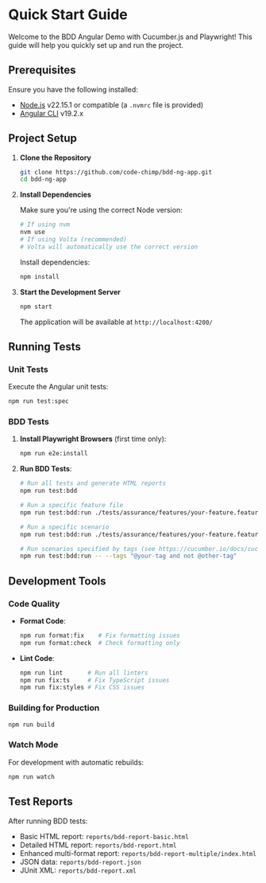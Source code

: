 # Quick Start Guide

Welcome to the BDD Angular Demo with Cucumber.js and Playwright! This guide will help you quickly set up and run the project.

## Prerequisites

Ensure you have the following installed:

- [Node.js](https://nodejs.org/) v22.15.1 or compatible (a `.nvmrc` file is provided)
- [Angular CLI](https://angular.io/cli) v19.2.x

## Project Setup

1. **Clone the Repository**

   ```bash
   git clone https://github.com/code-chimp/bdd-ng-app.git
   cd bdd-ng-app
   ```

2. **Install Dependencies**

   Make sure you're using the correct Node version:

   ```bash
   # If using nvm
   nvm use
   # If using Volta (recommended)
   # Volta will automatically use the correct version
   ```

   Install dependencies:

   ```bash
   npm install
   ```

3. **Start the Development Server**

   ```bash
   npm start
   ```

   The application will be available at `http://localhost:4200/`

## Running Tests

### Unit Tests

Execute the Angular unit tests:

```bash
npm run test:spec
```

### BDD Tests

1. **Install Playwright Browsers** (first time only):

   ```bash
   npm run e2e:install
   ```

2. **Run BDD Tests**:

   ```bash
   # Run all tests and generate HTML reports
   npm run test:bdd

   # Run a specific feature file
   npm run test:bdd:run ./tests/assurance/features/your-feature.feature

   # Run a specific scenario
   npm run test:bdd:run ./tests/assurance/features/your-feature.feature -- --name "Your scenario name"
   
   # Run scenarios specified by tags (see https://cucumber.io/docs/cucumber/api#tag-expressions)
   npm run test:bdd:run -- --tags "@your-tag and not @other-tag"
   ```

## Development Tools

### Code Quality

- **Format Code**:

  ```bash
  npm run format:fix    # Fix formatting issues
  npm run format:check  # Check formatting only
  ```

- **Lint Code**:
  ```bash
  npm run lint       # Run all linters
  npm run fix:ts     # Fix TypeScript issues
  npm run fix:styles # Fix CSS issues
  ```

### Building for Production

```bash
npm run build
```

### Watch Mode

For development with automatic rebuilds:

```bash
npm run watch
```

## Test Reports

After running BDD tests:

- Basic HTML report: `reports/bdd-report-basic.html`
- Detailed HTML report: `reports/bdd-report.html`
- Enhanced multi-format report: `reports/bdd-report-multiple/index.html`
- JSON data: `reports/bdd-report.json`
- JUnit XML: `reports/bdd-report.xml`
